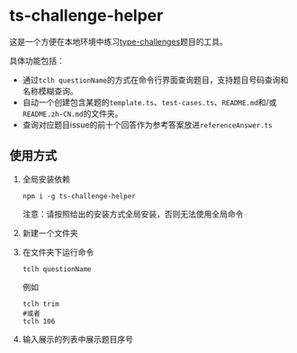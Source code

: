 # ts-challenge-helper

这是一个方便在本地环境中练习[type-challenges](https://github.com/type-challenges/type-challenges)题目的工具。

具体功能包括：

- 通过`tclh questionName`的方式在命令行界面查询题目，支持题目号码查询和名称模糊查询。
- 自动一个创建包含某题的`template.ts`、`test-cases.ts`、`README.md`和/或`README.zh-CN.md`的文件夹。
- 查询对应题目issue的前十个回答作为参考答案放进`referenceAnswer.ts`



## 使用方式

1. 全局安装依赖

   ```
   npm i -g ts-challenge-helper
   ```

   注意：请按照给出的安装方式全局安装，否则无法使用全局命令

2. 新建一个文件夹

3. 在文件夹下运行命令

   ```
   tclh questionName
   ```

   例如

   ```
   tclh trim
   #或者
   tclh 106
   ```

4. 输入展示的列表中展示题目序号



